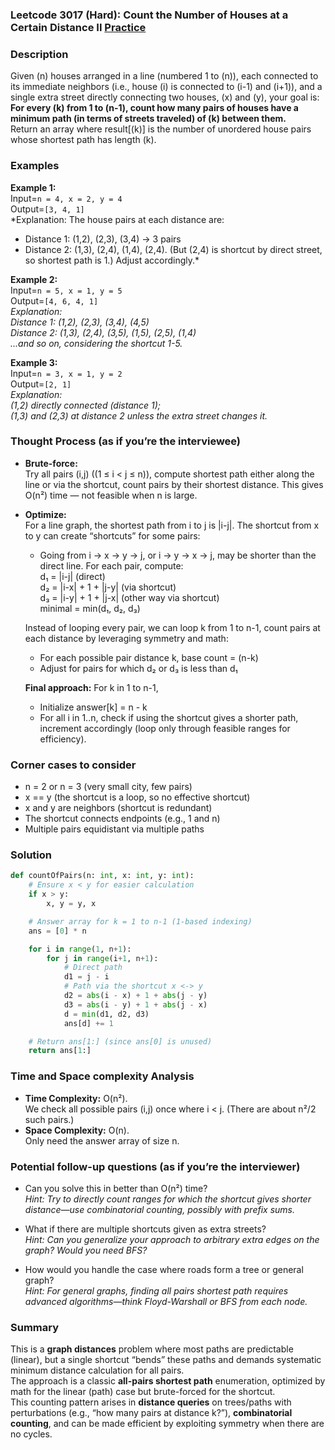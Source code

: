 ### Leetcode 3017 (Hard): Count the Number of Houses at a Certain Distance II [Practice](https://leetcode.com/problems/count-the-number-of-houses-at-a-certain-distance-ii)

### Description  
Given \(n\) houses arranged in a line (numbered 1 to \(n\)), each connected to its immediate neighbors (i.e., house \(i\) is connected to \(i-1\) and \(i+1\)), and a single extra street directly connecting two houses, \(x\) and \(y\), your goal is:  
**For every \(k\) from 1 to \(n-1\), count how many pairs of houses have a minimum path (in terms of streets traveled) of \(k\) between them.**  
Return an array where result[\(k\)] is the number of unordered house pairs whose shortest path has length \(k\).

### Examples  

**Example 1:**  
Input=`n = 4, x = 2, y = 4`  
Output=`[3, 4, 1]`  
*Explanation: The house pairs at each distance are:  
- Distance 1: (1,2), (2,3), (3,4) → 3 pairs  
- Distance 2: (1,3), (2,4), (1,4), (2,4). (But (2,4) is shortcut by direct street, so shortest path is 1.) Adjust accordingly.*  

**Example 2:**  
Input=`n = 5, x = 1, y = 5`  
Output=`[4, 6, 4, 1]`  
*Explanation:  
Distance 1: (1,2), (2,3), (3,4), (4,5)  
Distance 2: (1,3), (2,4), (3,5), (1,5), (2,5), (1,4)  
...and so on, considering the shortcut 1-5.*  

**Example 3:**  
Input=`n = 3, x = 1, y = 2`  
Output=`[2, 1]`  
*Explanation:  
(1,2) directly connected (distance 1);  
(1,3) and (2,3) at distance 2 unless the extra street changes it.*  

### Thought Process (as if you’re the interviewee)  
- **Brute-force:**  
  Try all pairs (i,j) \((1 ≤ i < j ≤ n)\), compute shortest path either along the line or via the shortcut, count pairs by their shortest distance.
  This gives O(n²) time — not feasible when n is large.

- **Optimize:**  
  For a line graph, the shortest path from i to j is |i-j|. The shortcut from x to y can create “shortcuts” for some pairs:
    - Going from i → x → y → j, or i → y → x → j, may be shorter than the direct line.
  For each pair, compute:  
    d₁ = |i-j| (direct)  
    d₂ = |i-x| + 1 + |j-y| (via shortcut)  
    d₃ = |i-y| + 1 + |j-x| (other way via shortcut)  
    minimal = min(d₁, d₂, d₃)  

  Instead of looping every pair, we can loop k from 1 to n-1, count pairs at each distance by leveraging symmetry and math:
    - For each possible pair distance k, base count = (n-k)
    - Adjust for pairs for which d₂ or d₃ is less than d₁

  **Final approach:** For k in 1 to n-1,  
    - Initialize answer[k] = n - k  
    - For all i in 1..n, check if using the shortcut gives a shorter path, increment accordingly (loop only through feasible ranges for efficiency).

### Corner cases to consider  
- n = 2 or n = 3 (very small city, few pairs)
- x == y (the shortcut is a loop, so no effective shortcut)
- x and y are neighbors (shortcut is redundant)
- The shortcut connects endpoints (e.g., 1 and n)
- Multiple pairs equidistant via multiple paths

### Solution

```python
def countOfPairs(n: int, x: int, y: int):
    # Ensure x < y for easier calculation
    if x > y:
        x, y = y, x

    # Answer array for k = 1 to n-1 (1-based indexing)
    ans = [0] * n

    for i in range(1, n+1):
        for j in range(i+1, n+1):
            # Direct path
            d1 = j - i
            # Path via the shortcut x <-> y
            d2 = abs(i - x) + 1 + abs(j - y)
            d3 = abs(i - y) + 1 + abs(j - x)
            d = min(d1, d2, d3)
            ans[d] += 1

    # Return ans[1:] (since ans[0] is unused)
    return ans[1:]
```

### Time and Space complexity Analysis  

- **Time Complexity:** O(n²).  
  We check all possible pairs (i,j) once where i < j. (There are about n²/2 such pairs.)
- **Space Complexity:** O(n).  
  Only need the answer array of size n.

### Potential follow-up questions (as if you’re the interviewer)  

- Can you solve this in better than O(n²) time?  
  *Hint: Try to directly count ranges for which the shortcut gives shorter distance—use combinatorial counting, possibly with prefix sums.*

- What if there are multiple shortcuts given as extra streets?  
  *Hint: Can you generalize your approach to arbitrary extra edges on the graph? Would you need BFS?*

- How would you handle the case where roads form a tree or general graph?  
  *Hint: For general graphs, finding all pairs shortest path requires advanced algorithms—think Floyd-Warshall or BFS from each node.*

### Summary
This is a **graph distances** problem where most paths are predictable (linear), but a single shortcut “bends” these paths and demands systematic minimum distance calculation for all pairs.  
The approach is a classic **all-pairs shortest path** enumeration, optimized by math for the linear (path) case but brute-forced for the shortcut.  
This counting pattern arises in **distance queries** on trees/paths with perturbations (e.g., “how many pairs at distance k?”), **combinatorial counting**, and can be made efficient by exploiting symmetry when there are no cycles.